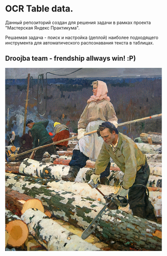 # OCR Table data.
Данный репозиторий создан для решения задачи в рамках проекта "Мастерская Яндекс Практикума".

Решаемая задача - поиск и настройка (деплой) наиболее подходящего инструмента для автоматического распознавания текста в таблицах.

## Droojba team - frendship allways win! :Р)

![At work](droojba.jpg)
